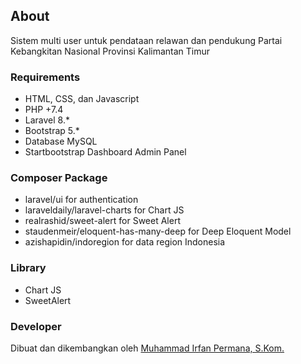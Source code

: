 ## About
Sistem multi user untuk pendataan relawan dan pendukung Partai Kebangkitan Nasional Provinsi Kalimantan Timur

### Requirements
- HTML, CSS, dan Javascript
- PHP +7.4
- Laravel 8.*
- Bootstrap 5.*
- Database MySQL
- Startbootstrap Dashboard Admin Panel

### Composer Package
- laravel/ui for authentication
- laraveldaily/laravel-charts for Chart JS
- realrashid/sweet-alert for Sweet Alert
- staudenmeir/eloquent-has-many-deep for Deep Eloquent Model
- azishapidin/indoregion for data region Indonesia

### Library
- Chart JS
- SweetAlert

### Developer
Dibuat dan dikembangkan oleh [Muhammad Irfan Permana, S.Kom.](https://wa.me/+6283140617623)
